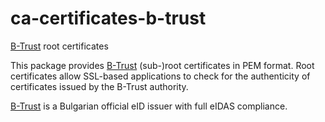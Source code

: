 # ca-certificates-b-trust
[B-Trust](https://www.b-trust.bg/en) root certificates

This package provides [B-Trust](https://www.b-trust.bg/en) (sub-)root certificates in PEM format. Root certificates allow SSL-based applications to check for the authenticity of certificates issued by the B-Trust authority.

[B-Trust](https://www.b-trust.bg/en) is a Bulgarian official eID issuer with full eIDAS compliance.
